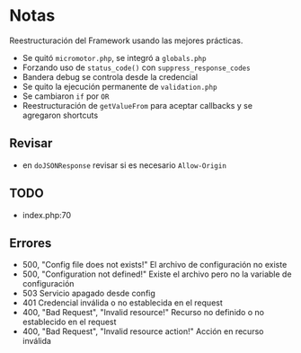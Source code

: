 Notas
=====


Reestructuración del Framework usando las mejores prácticas.

* Se quitó `micromotor.php`, se integró a `globals.php`
* Forzando uso de `status_code()` con `suppress_response_codes`
* Bandera debug se controla desde la credencial
* Se quito la ejecución permanente de `validation.php`
* Se cambiaron `if` por `OR`
* Reestructuración de `getValueFrom` para aceptar callbacks y se agregaron shortcuts


Revisar
--------

* en `doJSONResponse` revisar si es necesario `Allow-Origin`

TODO
-----

* index.php:70


Errores
--------
* 500, "Config file does not exists!"
  El archivo de configuración no existe
* 500, "Configuration not defined!"
  Existe el archivo pero no la variable de configuración
* 503
  Servicio apagado desde config
* 401
  Credencial inválida o no establecida en el request
* 400, "Bad Request", "Invalid resource!"
  Recurso no definido o no establecido en el request
* 400, "Bad Request", "Invalid resource action!"
  Acción en recurso inválida